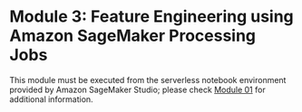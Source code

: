 # Module 3: Feature Engineering using Amazon SageMaker Processing Jobs

This module must be executed from the serverless notebook environment provided by Amazon SageMaker Studio; please check <a href="../01_configure_sagemaker_studio/">Module 01</a> for additional information.